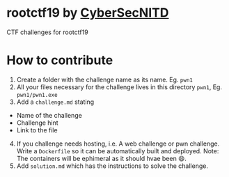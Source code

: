 # rootctf19 by [CyberSecNITD](https://cybersecnitd.github.io)
CTF challenges for rootctf19

# How to contribute

1. Create a folder with the challenge name as its name. Eg. `pwn1`
2. All your files necessary for the challenge lives in this directory `pwn1`, Eg. `pwn1/pwn1.exe`
3. Add a `challenge.md` stating
  - Name of the challenge
  - Challenge hint
  - Link to the file
4. If you challenge needs hosting, i.e. A web challenge or pwn challenge. Write a `Dockerfile` so it can be automatically built and deployed. Note: The containers will be ephimeral as it should hvae been :smile:.
5. Add `solution.md` which has the instructions to solve the challenge.
